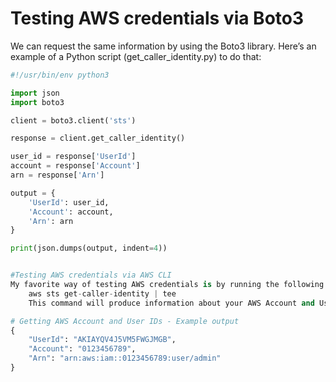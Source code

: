 # Testing AWS credentials via Boto3

We can request the same information by using the Boto3 library. 
Here’s an example of a Python script (get_caller_identity.py) 
to do that:

```py
#!/usr/bin/env python3

import json
import boto3

client = boto3.client('sts')

response = client.get_caller_identity()

user_id = response['UserId']
account = response['Account']
arn = response['Arn']

output = {
    'UserId': user_id,
    'Account': account,
    'Arn': arn
}

print(json.dumps(output, indent=4))


#Testing AWS credentials via AWS CLI
My favorite way of testing AWS credentials is by running the following command:
    aws sts get-caller-identity | tee
    This command will produce information about your AWS Account and User IDs:

# Getting AWS Account and User IDs - Example output
{
    "UserId": "AKIAYQV4J5VM5FWGJMGB",
    "Account": "0123456789",
    "Arn": "arn:aws:iam::0123456789:user/admin"
}
